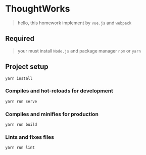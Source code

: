 # ThoughtWorks
> hello, this homework implement by `vue.js` and `webpack`

## Required
> your must install `Node.js` and package manager `npm` or `yarn`  


## Project setup
```
yarn install
```

### Compiles and hot-reloads for development
```
yarn run serve
```

### Compiles and minifies for production
```
yarn run build
```

### Lints and fixes files
```
yarn run lint
```
